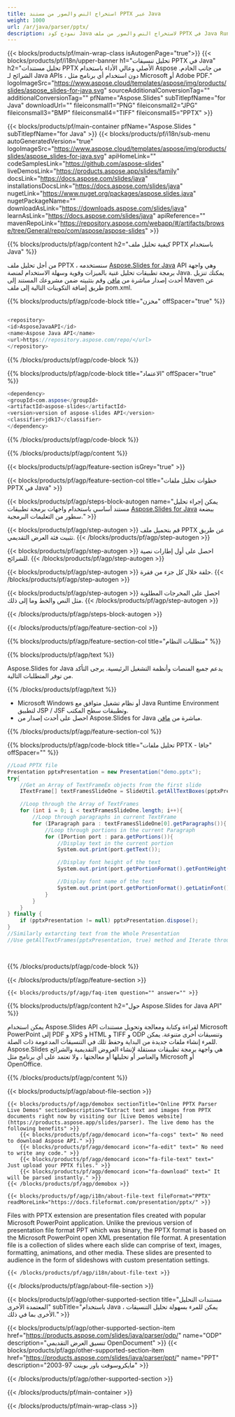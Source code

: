 ```yaml
---
title: استخراج النص والصور من مستند PPTX عبر Java
weight: 1000
url: /ar/java/parser/pptx/ 
description: نموذج كود Java لاستخراج النص والصور من ملف PPTX في Java Runtime Environment لتطبيق JSP / JSF وتطبيقات سطح المكتب.
---
```


{{< blocks/products/pf/main-wrap-class isAutogenPage="true">}}
{{< blocks/products/pf/i18n/upper-banner h1="تحليل تنسيقات PPTX في Java" h2="تحليل مستندات PPTX الأصلي وعالي الأداء باستخدام Aspose من جانب الخادم. الشرائح لـ Java APIs ، دون استخدام أي برنامج مثل Microsoft أو Adobe PDF." logoImageSrc="https://www.aspose.cloud/templates/aspose/img/products/slides/aspose_slides-for-java.svg" sourceAdditionalConversionTag="" additionalConversionTag="" pfName="Aspose.Slides" subTitlepfName="for Java" downloadUrl="" fileiconsmall1="PNG" fileiconsmall2="JPG" fileiconsmall3="BMP" fileiconsmall4="TIFF" fileiconsmall5="PPTX" >}}

{{< blocks/products/pf/main-container pfName="Aspose.Slides " subTitlepfName="for Java" >}}
{{< blocks/products/pf/i18n/sub-menu autoGeneratedVersion="true" logoImageSrc="https://www.aspose.cloud/templates/aspose/img/products/slides/aspose_slides-for-java.svg" apiHomeLink="" codeSamplesLink="https://github.com/aspose-slides" liveDemosLink="https://products.aspose.app/slides/family" docsLink="https://docs.aspose.com/slides/java" installationsDocsLink="https://docs.aspose.com/slides/java" nugetLink="https://www.nuget.org/packages/aspose.slides.java" nugetPackageName="" downloadAsLink="https://downloads.aspose.com/slides/java" learnAsLink="https://docs.aspose.com/slides/java" apiReference="" mavenRepoLink="https://repository.aspose.com/webapp/#/artifacts/browse/tree/General/repo/com/aspose/aspose-slides" >}}

{{% blocks/products/pf/agp/content h2="كيفية تحليل ملف PPTX باستخدام Java" %}}

 من أجل تحليل ملف PPTX ، سنستخدمه
 [Aspose.Slides for Java](https://products.aspose.com/slides/java)
 API وهي واجهة برمجة تطبيقات تحليل غنية بالميزات وقوية وسهلة الاستخدام لمنصة Java. يمكنك تنزيل أحدث إصدار مباشرة من
 [مافن](https://repository.aspose.com/webapp/#/artifacts/browse/tree/General/repo/com/aspose/aspose-slides)
 وقم بتثبيته ضمن مشروعك المستند إلى Maven عن طريق إضافة التكوينات التالية إلى ملف pom.xml.

{{% blocks/products/pf/agp/code-block title="مخزن" offSpacer="true" %}}

```cs

<repository>
<id>AsposeJavaAPI</id>
<name>Aspose Java API</name>
<url>https://repository.aspose.com/repo/</url>
</repository>

```

{{% /blocks/products/pf/agp/code-block %}}

{{% blocks/products/pf/agp/code-block title="الاعتماد" offSpacer="true" %}}

```cs
<dependency>
<groupId>com.aspose</groupId>
<artifactId>aspose-slides</artifactId>
<version>version of aspose-slides API</version>
<classifier>jdk17</classifier>
</dependency>

```

{{% /blocks/products/pf/agp/code-block %}}

{{% /blocks/products/pf/agp/content %}}

{{< blocks/products/pf/agp/feature-section isGrey="true" >}}


{{< blocks/products/pf/agp/feature-section-col title="خطوات تحليل ملفات PPTX في Java" >}}

{{< blocks/products/pf/agp/steps-block-autogen name="يمكن إجراء تحليل مستند أساسي باستخدام واجهات برمجة تطبيقات [Aspose.Slides for Java](https://products.aspose.com/slides/java) ببضعة سطور من التعليمات البرمجية." >}}

{{< blocks/products/pf/agp/step-autogen >}}
قم بتحميل ملف PPTX عن طريق تثبيت فئة العرض التقديمي.
{{< /blocks/products/pf/agp/step-autogen >}}

{{< blocks/products/pf/agp/step-autogen >}}
احصل على أول إطارات نصية للشرائح.
{{< /blocks/products/pf/agp/step-autogen >}}

{{< blocks/products/pf/agp/step-autogen >}}
حلقة خلال كل جزء من فقرة.
{{< /blocks/products/pf/agp/step-autogen >}}

{{< blocks/products/pf/agp/step-autogen >}}
احصل على المخرجات المطلوبة مثل النص والخط وما إلى ذلك.
{{< /blocks/products/pf/agp/step-autogen >}}

{{< /blocks/products/pf/agp/steps-block-autogen >}}

{{< /blocks/products/pf/agp/feature-section-col >}}

{{% blocks/products/pf/agp/feature-section-col title="متطلبات النظام" %}}

{{% blocks/products/pf/agp/text %}}

 Aspose.Slides for Java يدعم جميع المنصات وأنظمة التشغيل الرئيسية. يرجى التأكد من توفر المتطلبات التالية.

{{% /blocks/products/pf/agp/text %}}

- Microsoft Windows أو نظام تشغيل متوافق مع Java Runtime Environment لتطبيق JSP / JSF وتطبيقات سطح المكتب.
- احصل على أحدث إصدار من Aspose.Slides for Java مباشرة من
 [مافن](https://repository.aspose.com/webapp/#/artifacts/browse/tree/General/repo/com/aspose/aspose-slides).

{{% /blocks/products/pf/agp/feature-section-col %}}

{{% blocks/products/pf/agp/code-block title="تحليل ملفات PPTX - جافا" offSpacer="" %}}

```cs
//Load PPTX file
Presentation pptxPresentation = new Presentation("demo.pptx");
try{
    //Get an Array of TextFrameEx objects from the first slide
    ITextFrame[] textFramesSlideOne = SlideUtil.getAllTextBoxes(pptxPresentation.getSlides().get_Item(0));

    //Loop through the Array of TextFrames
    for (int i = 0; i < textFramesSlideOne.length; i++){
        //Loop through paragraphs in current TextFrame
        for (IParagraph para : textFramesSlideOne[0].getParagraphs()){
            //Loop through portions in the current Paragraph
            for (IPortion port : para.getPortions()){
                //Display text in the current portion
                System.out.print(port.getText());

                //Display font height of the text
                System.out.print(port.getPortionFormat().getFontHeight());

                //Display font name of the text
                System.out.print(port.getPortionFormat().getLatinFont().getFontName());
            }
        }
    }
} finally {
    if (pptxPresentation != null) pptxPresentation.dispose();
}
//Similarly extarcting text from the Whole Presentation
//Use getAllTextFrames(pptxPresentation, true) method and Iterate through Array   

    

```

{{% /blocks/products/pf/agp/code-block %}}

{{< /blocks/products/pf/agp/feature-section >}}

    {{< blocks/products/pf/agp/faq-item question="" answer="" >}}
 

<!-- aboutfile Starts -->

{{% blocks/products/pf/agp/content h2="حول Aspose.Slides for Java API" %}}

 يمكن استخدام Aspose.Slides API لقراءة وكتابة ومعالجة وتحويل مستندات Microsoft PowerPoint إلى PDF و XPS و HTML و TIFF و ODP وتنسيقات أخرى متنوعة. يمكن للمرء إنشاء ملفات جديدة من البداية وحفظ تلك في التنسيقات المدعومة ذات الصلة. Aspose.Slides هي واجهة برمجة تطبيقات مستقلة لإنشاء العروض التقديمية والشرائح والعناصر أو تحليلها أو معالجتها ، ولا تعتمد على أي برنامج مثل Microsoft أو OpenOffice.  



{{% /blocks/products/pf/agp/content %}}

{{< blocks/products/pf/agp/about-file-section >}}

    {{< blocks/products/pf/agp/demobox sectionTitle="Online PPTX Parser Live Demos" sectionDescription="Extract text and images from PPTX documents right now by visiting our [Live Demos website](https://products.aspose.app/slides/parser). The live demo has the following benefits" >}}
        {{< blocks/products/pf/agp/democard icon="fa-cogs" text=" No need to download Aspose API." >}}
        {{< blocks/products/pf/agp/democard icon="fa-edit" text=" No need to write any code." >}}
        {{< blocks/products/pf/agp/democard icon="fa-file-text" text=" Just upload your PPTX files." >}}
        {{< blocks/products/pf/agp/democard icon="fa-download" text=" It will be parsed instantly." >}}
    {{< /blocks/products/pf/agp/demobox >}}

    {{< blocks/products/pf/agp/i18n/about-file-text fileFormat="PPTX" readMoreLink="https://docs.fileformat.com/presentation/pptx/" >}}
Files with PPTX extension are presentation files created with popular Microsoft PowerPoint application. Unlike the previous version of presentation file format PPT which was binary, the PPTX format is based on the Microsoft PowerPoint open XML presentation file format. A presentation file is a collection of slides where each slide can comprise of text, images, formatting, animations, and other media. These slides are presented to audience in the form of slideshows with custom presentation settings. 

    {{< /blocks/products/pf/agp/i18n/about-file-text >}}

{{< /blocks/products/pf/agp/about-file-section >}}

<!-- aboutfile Ends -->

{{< blocks/products/pf/agp/other-supported-section title="مستندات التحليل المعتمدة الأخرى" subTitle="باستخدام Java ، يمكن للمرء بسهولة تحليل التنسيقات الأخرى بما في ذلك." >}}

{{< blocks/products/pf/agp/other-supported-section-item href="https://products.aspose.com/slides/java/parser/odp/" name="ODP" description="تنسيق العرض التقديمي OpenDocument" >}}
{{< blocks/products/pf/agp/other-supported-section-item href="https://products.aspose.com/slides/java/parser/ppt/" name="PPT" description="مايكروسوفت باور بوينت 97-2003" >}}

{{< /blocks/products/pf/agp/other-supported-section >}}

{{< /blocks/products/pf/main-container >}}
    
{{< /blocks/products/pf/main-wrap-class >}}